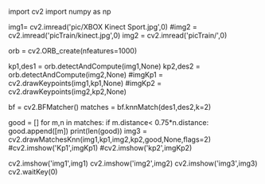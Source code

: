 import cv2
import numpy as np

img1= cv2.imread('pic/XBOX Kinect Sport.jpg',0)
#img2 = cv2.imread('picTrain/kinect.jpg',0)
img2 = cv2.imread('picTrain/',0)

orb = cv2.ORB_create(nfeatures=1000)

kp1,des1 = orb.detectAndCompute(img1,None)
kp2,des2 = orb.detectAndCompute(img2,None)
#imgKp1 = cv2.drawKeypoints(img1,kp1,None)
#imgKp2 = cv2.drawKeypoints(img2,kp2,None)

bf = cv2.BFMatcher()
matches = bf.knnMatch(des1,des2,k=2)

good = []
for m,n in matches:
    if m.distance< 0.75*n.distance:
        good.append([m])
print(len(good))
img3 = cv2.drawMatchesKnn(img1,kp1,img2,kp2,good,None,flags=2)
#cv2.imshow('Kp1',imgKp1)
#cv2.imshow('kp2',imgKp2)

cv2.imshow('img1',img1)
cv2.imshow('img2',img2)
cv2.imshow('img3',img3)
cv2.waitKey(0)
